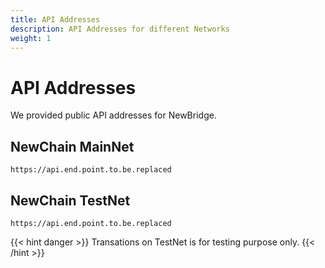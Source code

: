 ```yaml
---
title: API Addresses
description: API Addresses for different Networks
weight: 1
---
```


# API Addresses

We provided public API addresses for NewBridge. 

## NewChain MainNet

`https://api.end.point.to.be.replaced`

## NewChain TestNet

`https://api.end.point.to.be.replaced`

{{< hint danger >}}
Transations on TestNet is for testing purpose only.
{{< /hint >}}